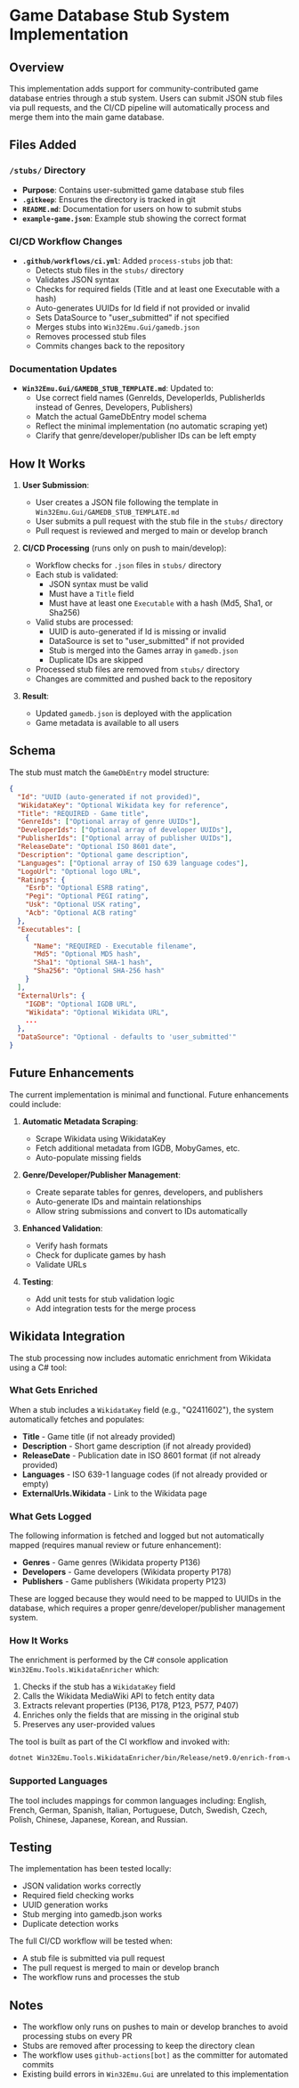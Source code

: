 # Game Database Stub System Implementation

## Overview

This implementation adds support for community-contributed game database entries through a stub system. Users can submit JSON stub files via pull requests, and the CI/CD pipeline will automatically process and merge them into the main game database.

## Files Added

### `/stubs/` Directory
- **Purpose**: Contains user-submitted game database stub files
- **`.gitkeep`**: Ensures the directory is tracked in git
- **`README.md`**: Documentation for users on how to submit stubs
- **`example-game.json`**: Example stub showing the correct format

### CI/CD Workflow Changes
- **`.github/workflows/ci.yml`**: Added `process-stubs` job that:
  - Detects stub files in the `stubs/` directory
  - Validates JSON syntax
  - Checks for required fields (Title and at least one Executable with a hash)
  - Auto-generates UUIDs for Id field if not provided or invalid
  - Sets DataSource to "user_submitted" if not specified
  - Merges stubs into `Win32Emu.Gui/gamedb.json`
  - Removes processed stub files
  - Commits changes back to the repository

### Documentation Updates
- **`Win32Emu.Gui/GAMEDB_STUB_TEMPLATE.md`**: Updated to:
  - Use correct field names (GenreIds, DeveloperIds, PublisherIds instead of Genres, Developers, Publishers)
  - Match the actual GameDbEntry model schema
  - Reflect the minimal implementation (no automatic scraping yet)
  - Clarify that genre/developer/publisher IDs can be left empty

## How It Works

1. **User Submission**:
   - User creates a JSON file following the template in `Win32Emu.Gui/GAMEDB_STUB_TEMPLATE.md`
   - User submits a pull request with the stub file in the `stubs/` directory
   - Pull request is reviewed and merged to main or develop branch

2. **CI/CD Processing** (runs only on push to main/develop):
   - Workflow checks for `.json` files in `stubs/` directory
   - Each stub is validated:
     - JSON syntax must be valid
     - Must have a `Title` field
     - Must have at least one `Executable` with a hash (Md5, Sha1, or Sha256)
   - Valid stubs are processed:
     - UUID is auto-generated if Id is missing or invalid
     - DataSource is set to "user_submitted" if not provided
     - Stub is merged into the Games array in `gamedb.json`
     - Duplicate IDs are skipped
   - Processed stub files are removed from `stubs/` directory
   - Changes are committed and pushed back to the repository

3. **Result**:
   - Updated `gamedb.json` is deployed with the application
   - Game metadata is available to all users

## Schema

The stub must match the `GameDbEntry` model structure:

```json
{
  "Id": "UUID (auto-generated if not provided)",
  "WikidataKey": "Optional Wikidata key for reference",
  "Title": "REQUIRED - Game title",
  "GenreIds": ["Optional array of genre UUIDs"],
  "DeveloperIds": ["Optional array of developer UUIDs"],
  "PublisherIds": ["Optional array of publisher UUIDs"],
  "ReleaseDate": "Optional ISO 8601 date",
  "Description": "Optional game description",
  "Languages": ["Optional array of ISO 639 language codes"],
  "LogoUrl": "Optional logo URL",
  "Ratings": {
    "Esrb": "Optional ESRB rating",
    "Pegi": "Optional PEGI rating",
    "Usk": "Optional USK rating",
    "Acb": "Optional ACB rating"
  },
  "Executables": [
    {
      "Name": "REQUIRED - Executable filename",
      "Md5": "Optional MD5 hash",
      "Sha1": "Optional SHA-1 hash",
      "Sha256": "Optional SHA-256 hash"
    }
  ],
  "ExternalUrls": {
    "IGDB": "Optional IGDB URL",
    "Wikidata": "Optional Wikidata URL",
    ...
  },
  "DataSource": "Optional - defaults to 'user_submitted'"
}
```

## Future Enhancements

The current implementation is minimal and functional. Future enhancements could include:

1. **Automatic Metadata Scraping**:
   - Scrape Wikidata using WikidataKey
   - Fetch additional metadata from IGDB, MobyGames, etc.
   - Auto-populate missing fields

2. **Genre/Developer/Publisher Management**:
   - Create separate tables for genres, developers, and publishers
   - Auto-generate IDs and maintain relationships
   - Allow string submissions and convert to IDs automatically

3. **Enhanced Validation**:
   - Verify hash formats
   - Check for duplicate games by hash
   - Validate URLs

4. **Testing**:
   - Add unit tests for stub validation logic
   - Add integration tests for the merge process

## Wikidata Integration

The stub processing now includes automatic enrichment from Wikidata using a C# tool:

### What Gets Enriched

When a stub includes a `WikidataKey` field (e.g., "Q2411602"), the system automatically fetches and populates:

- **Title** - Game title (if not already provided)
- **Description** - Short game description (if not already provided)
- **ReleaseDate** - Publication date in ISO 8601 format (if not already provided)
- **Languages** - ISO 639-1 language codes (if not already provided or empty)
- **ExternalUrls.Wikidata** - Link to the Wikidata page

### What Gets Logged

The following information is fetched and logged but not automatically mapped (requires manual review or future enhancement):

- **Genres** - Game genres (Wikidata property P136)
- **Developers** - Game developers (Wikidata property P178)
- **Publishers** - Game publishers (Wikidata property P123)

These are logged because they would need to be mapped to UUIDs in the database, which requires a proper genre/developer/publisher management system.

### How It Works

The enrichment is performed by the C# console application `Win32Emu.Tools.WikidataEnricher` which:

1. Checks if the stub has a `WikidataKey` field
2. Calls the Wikidata MediaWiki API to fetch entity data
3. Extracts relevant properties (P136, P178, P123, P577, P407)
4. Enriches only the fields that are missing in the original stub
5. Preserves any user-provided values

The tool is built as part of the CI workflow and invoked with:
```bash
dotnet Win32Emu.Tools.WikidataEnricher/bin/Release/net9.0/enrich-from-wikidata.dll input.json output.json
```

### Supported Languages

The tool includes mappings for common languages including: English, French, German, Spanish, Italian, Portuguese, Dutch, Swedish, Czech, Polish, Chinese, Japanese, Korean, and Russian.

## Testing

The implementation has been tested locally:
- JSON validation works correctly
- Required field checking works
- UUID generation works
- Stub merging into gamedb.json works
- Duplicate detection works

The full CI/CD workflow will be tested when:
- A stub file is submitted via pull request
- The pull request is merged to main or develop branch
- The workflow runs and processes the stub

## Notes

- The workflow only runs on pushes to main or develop branches to avoid processing stubs on every PR
- Stubs are removed after processing to keep the directory clean
- The workflow uses `github-actions[bot]` as the committer for automated commits
- Existing build errors in `Win32Emu.Gui` are unrelated to this implementation
